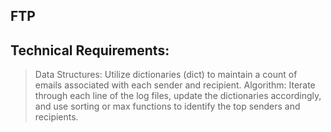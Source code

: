 ## FTP
## Technical Requirements: 
>Data Structures: Utilize dictionaries (dict) to maintain a count of emails associated with each sender and recipient.
>Algorithm: Iterate through each line of the log files, update the dictionaries accordingly, and use sorting or max functions to identify the top senders and recipients.
